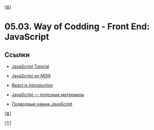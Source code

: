 <!--
File          : 05.03.md

Created       : Thu 09 Jul 2015 13:20:30 UTC+02
Last Modified : Wed 26 Aug 2015 20:11:53
Maintainer    : sharlatan
-->

\[[≣](../../README_ru.md#Содержание "Содержание")\]
# 05.03. Way of Codding - Front End: JavaScript #

## Ссылки ##
*   [JavaScript Tutorial](http://goo.gl/2XWO)
*   [JavaScript on MDN](https://goo.gl/abKzk)
*   [React.js Introduction](http://goo.gl/sBaHBa)

*   [JavaScript — полезные материалы](http://habrahabr.ru/post/152048/ "Habrahabr")
*   [Подводные камни JavaScript](http://habrahabr.ru/post/159313/ "Habrahabr")

\[[≣](../../README_ru.md#Содержание "Содержание")\]

\[[↑](./05.03.md#0503-way-of-codding---front-end-javascript "Вверх")\]
